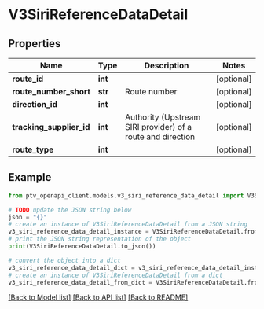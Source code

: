 # V3SiriReferenceDataDetail


## Properties

Name | Type | Description | Notes
------------ | ------------- | ------------- | -------------
**route_id** | **int** |  | [optional] 
**route_number_short** | **str** | Route number | [optional] 
**direction_id** | **int** |  | [optional] 
**tracking_supplier_id** | **int** | Authority (Upstream SIRI provider) of a route and direction | [optional] 
**route_type** | **int** |  | [optional] 

## Example

```python
from ptv_openapi_client.models.v3_siri_reference_data_detail import V3SiriReferenceDataDetail

# TODO update the JSON string below
json = "{}"
# create an instance of V3SiriReferenceDataDetail from a JSON string
v3_siri_reference_data_detail_instance = V3SiriReferenceDataDetail.from_json(json)
# print the JSON string representation of the object
print(V3SiriReferenceDataDetail.to_json())

# convert the object into a dict
v3_siri_reference_data_detail_dict = v3_siri_reference_data_detail_instance.to_dict()
# create an instance of V3SiriReferenceDataDetail from a dict
v3_siri_reference_data_detail_from_dict = V3SiriReferenceDataDetail.from_dict(v3_siri_reference_data_detail_dict)
```
[[Back to Model list]](../README.md#documentation-for-models) [[Back to API list]](../README.md#documentation-for-api-endpoints) [[Back to README]](../README.md)


